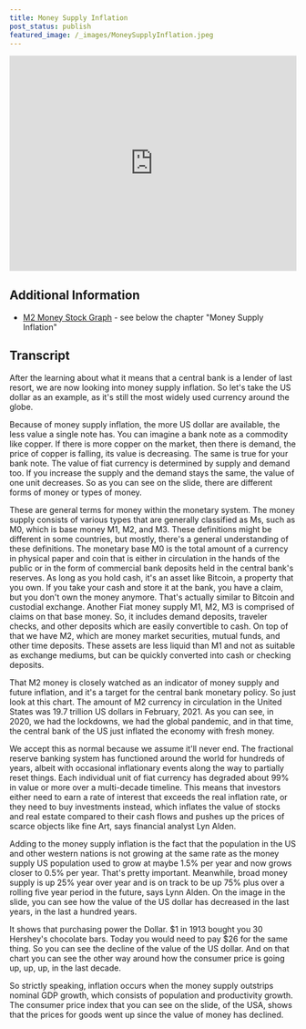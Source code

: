 ```yaml
---
title: Money Supply Inflation
post_status: publish
featured_image: /_images/MoneySupplyInflation.jpeg
---
```


<div style="padding:75% 0 0 0;position:relative;"><iframe src="https://player.vimeo.com/video/848448368?badge=0&amp;autopause=0&amp;player_id=0&amp;app_id=58479" frameborder="0" allow="autoplay; fullscreen; picture-in-picture" allowfullscreen style="position:absolute;top:0;left:0;width:100%;height:100%;" title="008 Money Supply Inflation"></iframe></div>

<div style="margin-bottom:30px;"></div>

## Additional Information
* [M2 Money Stock Graph](https://anitaposch.com/inflation) - see below the chapter "Money Supply Inflation"

## Transcript

After the learning about what it means that a central bank is a lender of last resort, we are now looking into money supply inflation. So let's take the US dollar as an example, as it's still the most widely used currency around the globe. 

Because of money supply inflation, the more US dollar are available, the less value a single note has. You can imagine a bank note as a commodity like copper. If there is more copper on the market, then there is demand, the price of copper is falling, its value is decreasing. The same is true for your bank note. The value of fiat currency is determined by supply and demand too. If you increase the supply and the demand stays the same, the value of one unit decreases. So as you can see on the slide, there are different forms of money or types of money. 

These are general terms for money within the monetary system. The money supply consists of various types that are generally classified as Ms, such as M0, which is base money M1, M2, and M3. These definitions might be different in some countries, but mostly, there's a general understanding of these definitions. The monetary base M0 is the total amount of a currency in physical paper and coin that is either in circulation in the hands of the public or in the form of commercial bank deposits held in the central bank's reserves. As long as you hold cash, it's an asset like Bitcoin, a property that you own. If you take your cash and store it at the bank, you have a claim, but you don't own the money anymore. That's actually similar to Bitcoin and custodial exchange. Another Fiat money supply M1, M2, M3 is comprised of claims on that base money. So, it includes demand deposits, traveler checks, and other deposits which are easily convertible to cash. On top of that we have M2, which are money market securities, mutual funds, and other time deposits. These assets are less liquid than M1 and not as suitable as exchange mediums, but can be quickly converted into cash or checking deposits.

That M2 money is closely watched as an indicator of money supply and future inflation, and it's a target for the central bank monetary policy. So just look at this chart. The amount of M2 currency in circulation in the United States was 19.7 trillion US dollars in February, 2021. As you can see, in 2020, we had the lockdowns, we had the global pandemic, and in that time, the central bank of the US just inflated the economy with fresh money. 

We accept this as normal because we assume it'll never end. The fractional reserve banking system has functioned around the world for hundreds of years, albeit with occasional inflationary events along the way to partially reset things. Each individual unit of fiat currency has degraded about 99% in value or more over a multi-decade timeline. This means that investors either need to earn a rate of interest that exceeds the real inflation rate, or they need to buy investments instead, which inflates the value of stocks and real estate compared to their cash flows and pushes up the prices of scarce objects like fine Art, says financial analyst Lyn Alden. 

Adding to the money supply inflation is the fact that the population in the US and other western nations is not growing at the same rate as the money supply US population used to grow at maybe 1.5% per year and now grows closer to 0.5% per year. That's pretty important. Meanwhile, broad money supply is up 25% year over year and is on track to be up 75% plus over a rolling five year period in the future, says Lynn Alden. On the image in the slide, you can see how the value of the US dollar has decreased in the last years, in the last a hundred years. 

It shows that purchasing power the Dollar. $1 in 1913 bought you 30 Hershey's chocolate bars. Today you would need to pay $26 for the same thing. So you can see the decline of the value of the US dollar. And on that chart you can see the other way around how the consumer price is going up, up, up, in the last decade.

So strictly speaking, inflation occurs when the money supply outstrips nominal GDP growth, which consists of population and productivity growth. The consumer price index that you can see on the slide, of the USA, shows that the prices for goods went up since the value of money has declined.
